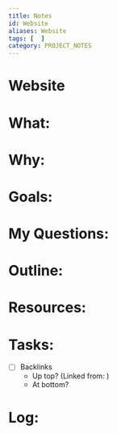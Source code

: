 ```yaml
---
title: Notes
id: Website
aliases: Website
tags: [  ]
category: PROJECT_NOTES
---
```

# Website

# What:


# Why:


# Goals:


# My Questions:


# Outline:


# Resources:


# Tasks:
- [ ] Backlinks 
	- Up top? (Linked from: )
	- At bottom?

# Log: